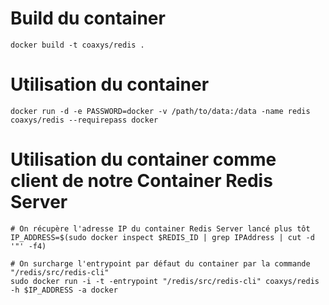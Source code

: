 Build du container
==================
```
docker build -t coaxys/redis .
```

Utilisation du container
========================
```
docker run -d -e PASSWORD=docker -v /path/to/data:/data -name redis coaxys/redis --requirepass docker
```

Utilisation du container comme client de notre Container Redis Server
=======================================================================
```
# On récupère l'adresse IP du container Redis Server lancé plus tôt
IP_ADDRESS=$(sudo docker inspect $REDIS_ID | grep IPAddress | cut -d '"' -f4)

# On surcharge l'entrypoint par défaut du container par la commande "/redis/src/redis-cli"
sudo docker run -i -t -entrypoint "/redis/src/redis-cli" coaxys/redis -h $IP_ADDRESS -a docker
```

